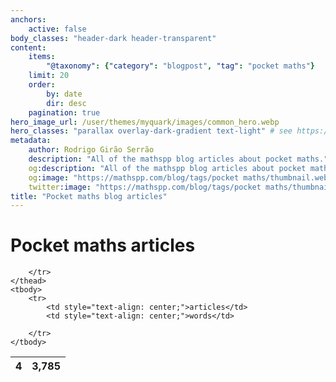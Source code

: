 ```yaml
---
anchors:
    active: false
body_classes: "header-dark header-transparent"
content:
    items:
        "@taxonomy": {"category": "blogpost", "tag": "pocket maths"}
    limit: 20
    order:
        by: date
        dir: desc
    pagination: true
hero_image_url: /user/themes/myquark/images/common_hero.webp
hero_classes: "parallax overlay-dark-gradient text-light" # see https://demo.getgrav.org/blog-skeleton/blog/hero-classes
metadata:
    author: Rodrigo Girão Serrão
    description: "All of the mathspp blog articles about pocket maths."
    og:description: "All of the mathspp blog articles about pocket maths."
    og:image: "https://mathspp.com/blog/tags/pocket maths/thumbnail.webp"
    twitter:image: "https://mathspp.com/blog/tags/pocket maths/thumbnail.webp"
title: "Pocket maths blog articles"
---
```


# Pocket maths articles


<table class="stats-table">
    <thead>
        <tr>
            <th style="text-align: center;">4</th>
            <th style="text-align: center;">3,785</th>
            
        </tr>
    </thead>
    <tbody>
        <tr>
            <td style="text-align: center;">articles</td>
            <td style="text-align: center;">words</td>
            
        </tr>
    </tbody>
</table>